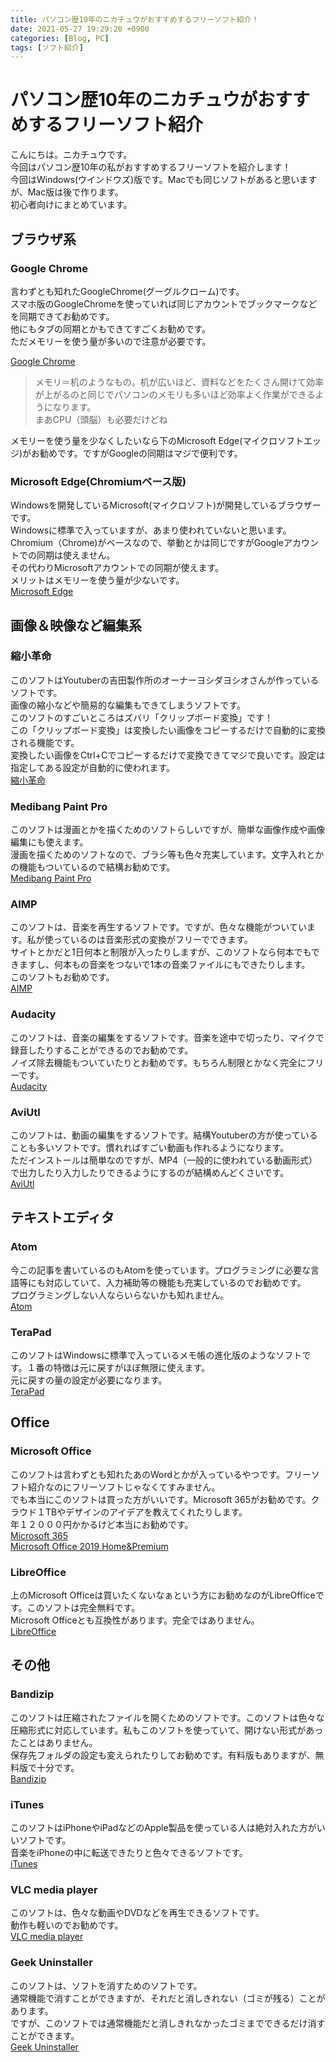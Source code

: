 ```yaml
---
title: パソコン歴10年のニカチュウがおすすめするフリーソフト紹介！
date: 2021-05-27 19:29:20 +0900
categories: [Blog, PC]
tags: [ソフト紹介]
---
```


# パソコン歴10年のニカチュウがおすすめするフリーソフト紹介
こんにちは。ニカチュウです。  
今回はパソコン歴10年の私がおすすめするフリーソフトを紹介します！  
今回はWindows(ウインドウズ)版です。Macでも同じソフトがあると思いますが、Mac版は後で作ります。  
初心者向けにまとめています。

## ブラウザ系
### Google Chrome
言わずとも知れたGoogleChrome(グーグルクローム)です。  
スマホ版のGoogleChromeを使っていれば同じアカウントでブックマークなどを同期できてお勧めです。  
他にもタブの同期とかもできてすごくお勧めです。  
ただメモリーを使う量が多いので注意が必要です。  

[Google Chrome](https://www.google.com/intl/ja_jp/chrome/)
> メモリ＝机のようなもの。机が広いほど、資料などをたくさん開けて効率が上がるのと同じでパソコンのメモリも多いほど効率よく作業ができるようになります。  
まあCPU（頭脳）も必要だけどね

メモリーを使う量を少なくしたいなら下のMicrosoft Edge(マイクロソフトエッジ)がお勧めです。ですがGoogleの同期はマジで便利です。

### Microsoft Edge(Chromiumベース版)
Windowsを開発しているMicrosoft(マイクロソフト)が開発しているブラウザーです。  
Windowsに標準で入っていますが、あまり使われていないと思います。  
Chromium（Chrome)がベースなので、挙動とかは同じですがGoogleアカウントでの同期は使えません。  
その代わりMicrosoftアカウントでの同期が使えます。  
メリットはメモリーを使う量が少ないです。  
[Microsoft Edge](https://www.microsoft.com/ja-jp/edge)

## 画像＆映像など編集系
### 縮小革命
このソフトはYoutuberの吉田製作所のオーナーヨシダヨシオさんが作っているソフトです。  
画像の縮小などや簡易的な編集もできてしまうソフトです。  
このソフトのすごいところはズバリ「クリップボード変換」です！  
この「クリップボード変換」は変換したい画像をコピーするだけで自動的に変換される機能です。  
変換したい画像をCtrl+Cでコピーするだけで変換できてマジで良いです。設定は指定してある設定が自動的に使われます。  
[縮小革命](https://netank.net/down)

### Medibang Paint Pro
このソフトは漫画とかを描くためのソフトらしいですが、簡単な画像作成や画像編集にも使えます。  
漫画を描くためのソフトなので、ブラシ等も色々充実しています。文字入れとかの機能もついているので結構お勧めです。  
[Medibang Paint Pro](https://medibangpaint.com/app-download/)

### AIMP
このソフトは、音楽を再生するソフトです。ですが、色々な機能がついています。私が使っているのは音楽形式の変換がフリーでできます。  
サイトとかだと1日何本と制限が入ったりしますが、このソフトなら何本でもできますし、何本もの音楽をつないで1本の音楽ファイルにもできたりします。  
このソフトもお勧めです。  
[AIMP](https://forest.watch.impress.co.jp/library/software/aimp/)

### Audacity
このソフトは、音楽の編集をするソフトです。音楽を途中で切ったり、マイクで録音したりすることができるのでお勧めです。  
ノイズ除去機能もついていたりとお勧めです。もちろん制限とかなく完全にフリーです。  
[Audacity](https://forest.watch.impress.co.jp/library/software/audacity/)

### AviUtl
このソフトは、動画の編集をするソフトです。結構Youtuberの方が使っていることも多いソフトです。慣れればすごい動画も作れるようになります。  
ただインストールは簡単なのですが、MP4（一般的に使われている動画形式）で出力したり入力したりできるようにするのが結構めんどくさいです。  
[AviUtl](http://spring-fragrance.mints.ne.jp/aviutl/)

## テキストエディタ
### Atom
今この記事を書いているのもAtomを使っています。プログラミングに必要な言語等にも対応していて、入力補助等の機能も充実しているのでお勧めです。  
プログラミングしない人ならいらないかも知れません。  
[Atom](https://atom.io/)

### TeraPad
このソフトはWindowsに標準で入っているメモ帳の進化版のようなソフトです。１番の特徴は元に戻すがほぼ無限に使えます。  
元に戻すの量の設定が必要になります。  
[TeraPad](https://tera-net.com/library/tpad.html)

## Office
### Microsoft Office
このソフトは言わずとも知れたあのWordとかが入っているやつです。フリーソフト紹介なのにフリーソフトじゃなくてすみません。  
でも本当にこのソフトは買った方がいいです。Microsoft 365がお勧めです。クラウド１TBやデザインのアイデアを教えてくれたりします。  
年１２０００円かかるけど本当にお勧めです。  
[Microsoft 365](https://www.amazon.co.jp/dp/B00O2TXF8O/)  
[Microsoft Office 2019 Home&Premium](https://www.amazon.co.jp/dp/B00O2TXF8O/)

### LibreOffice
上のMicrosoft Officeは買いたくないなぁという方にお勧めなのがLibreOfficeです。このソフトは完全無料です。  
Microsoft Officeとも互換性があります。完全ではありません。  
[LibreOffice](https://ja.libreoffice.org/download/download/)

## その他
### Bandizip
このソフトは圧縮されたファイルを開くためのソフトです。このソフトは色々な圧縮形式に対応しています。私もこのソフトを使っていて、開けない形式があったことはありません。  
保存先フォルダの設定も変えられたりしてお勧めです。有料版もありますが、無料版で十分です。  
[Bandizip](https://jp.bandisoft.com/bandizip/)

### iTunes
このソフトはiPhoneやiPadなどのApple製品を使っている人は絶対入れた方がいいソフトです。  
音楽をiPhoneの中に転送できたりと色々できるソフトです。  
[iTunes](https://www.apple.com/jp/itunes/)

### VLC media player
このソフトは、色々な動画やDVDなどを再生できるソフトです。  
動作も軽いのでお勧めです。  
[VLC media player](https://www.videolan.org/vlc/index.ja.html)

### Geek Uninstaller
このソフトは、ソフトを消すためのソフトです。  
通常機能で消すことができますが、それだと消しきれない（ゴミが残る）ことがあります。  
ですが、このソフトでは通常機能だと消しきれなかったゴミまでできるだけ消すことができます。  
[Geek Uninstaller](https://forest.watch.impress.co.jp/library/software/geekuninst/)
